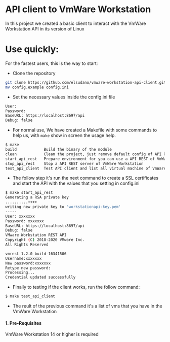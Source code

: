 # API client to VmWare Workstation

In this project we created a basic client to interact with the VmWare Workstation API in its version of Linux

# Use quickly:

For the fastest users, this is the way to start:

* Clone the repository

```bash
git clone https://github.com/elsudano/vmware-workstation-api-client.git
mv config.example config.ini
```

* Set the necessary values inside the config.ini file

```bash
User: 
Password: 
BaseURL: https://localhost:8697/api
Debug: false
```

* For normal use, We have created a Makefile with some commands to help us, with `make` show in screen the usage help.

```bash
$ make
build            Build the binary of the module
clean            Clean the project, just remove default config of API REST VmWare Workstation, the cert, private key and binary
start_api_rest   Prepare environment for you can use a API REST of VmWare Workstation Pro and generate files for SSL
stop_api_rest    Stop a API REST server of VmWare Workstation
test_api_client  Test API client and list all virtual machine of VmWare Workstation
```

* The follow step it's run the next command to create a SSL certificates and start the API with the values that you setting in config.ini

```bash
$ make start_api_rest
Generating a RSA private key
..........++++
writing new private key to 'workstationapi-key.pem'
-----
User: xxxxxxx
Password: xxxxxxx
BaseURL: https://localhost:8697/api
Debug: false
VMware Workstation REST API
Copyright (C) 2018-2020 VMware Inc.
All Rights Reserved

vmrest 1.2.0 build-16341506
Username:xxxxxxx
New password:xxxxxxx
Retype new password:
Processing...
Credential updated successfully
```

* Finally to testing if the client works, run the follow command:

```bash
$ make test_api_client
```

* The reult of the previous command it's a list of vms that you have in the VmWare Workstation

#### 1. Pre-Requisites

VmWare Workstation 14 or higher is required
